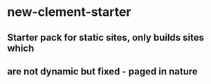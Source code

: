 # new-clement-starter
## Starter pack for static sites, only builds sites which
## are not dynamic but fixed - paged in nature
